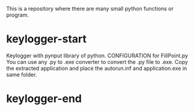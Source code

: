 This is a repository where there are many small python functions or program.

# keylogger-start
Keylogger with pynput library of python.
CONFIGURATION for FillPoint.py
You can use any .py to .exe converter to convert the .py file to .exe.
Copy the extracted application and place the autorun.inf and application.exe in same folder.
# keylogger-end
